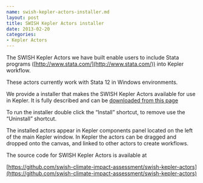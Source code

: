 ```yaml
---
name: swish-kepler-actors-installer.md
layout: post
title: SWISH Kepler Actors installer
date: 2013-02-20
categories: 
- Kepler Actors
--- 
```


The SWISH Kepler Actors we have built enable users to include Stata programs ([http://www.stata.com/](http://www.stata.com/)) into Kepler workflow.

These actors currently work with Stata 12 in Windows environments.

We provide a installer that makes the SWISH Kepler Actors available for use in Kepler.  It is fully described and can be [downloaded from this page](/tools/swishkepleractorsinstaller/swishkepleractorsinstaller-details.html)

To run the installer double click the “Install” shortcut, to remove use the “Uninstall” shortcut.

The installed actors appear in Kepler components panel located on the left of the main Kepler window. In Kepler the actors can be dragged and dropped onto the canvas, and linked to other actors to create workflows.

The source code for SWISH Kepler Actors is available at

[https://github.com/swish-climate-impact-assessment/swish-kepler-actors](https://github.com/swish-climate-impact-assessment/swish-kepler-actors)


 
